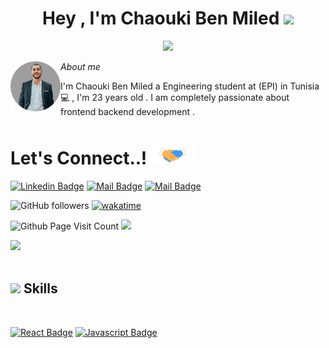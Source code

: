 <h1 align="center"><b>Hey , I'm Chaouki Ben Miled </b><img src="https://media.giphy.com/media/hvRJCLFzcasrR4ia7z/giphy.gif" width="35"></h1>
<p align="center">
  <a href="https://github.com/DenverCoder1/readme-typing-svg"><img src="https://readme-typing-svg.herokuapp.com?font=Time+New+Roman&color=cyan&size=25&center=true&vCenter=true&width=600&height=100&lines=Hey!+It's+ChaoukiBenMiled..&hearts;++;Self-taught+Full+Stack+Web+Developer,;Software-Engineer,;Love+to+learn+new+stuffs..<3"></a>
</p>



<img title="My Avatar" align="left" src="Chaouki.png"  width="80px" alt="hi" >

<!--  About me -->
<!--## <picture><img src = "assets/about_me.gif" width = 50px></picture> *About me*-->
*About me*

I'm Chaouki Ben Miled a Engineering student at (EPI) in Tunisia 💻 , I'm 23 years old .
I am completely passionate about frontend backend development .

<!-- Let's Connect..! -->
# <b> Let's Connect..!</b><img src="https://github.com/0xAbdulKhalid/0xAbdulKhalid/raw/main/assets/mdImages/handshake.gif" width ="80">

[![Linkedin Badge](https://img.shields.io/badge/-ChaoukiBenMiled-0e76a8?style=flat&labelColor=0e76a8&logo=linkedin&logoColor=white)](https://www.linkedin.com/in/chaouki-ben-miled-077265248/) 
[![Mail Badge](https://img.shields.io/badge/-@ChaoukiBenMiled-e84393?style=flat&labelColor=e84393&logo=instagram&logoColor=white)](https://www.instagram.com/_chaouki_bm_/)
[![Mail Badge](https://img.shields.io/badge/-ChaoukiBenMiled-c0392b?style=flat&labelColor=c0392b&logo=gmail&logoColor=white)](mailto:Chaouki.BenMiled@gmail.com)

<!-- YouTube Channel Views /GitHub followers /visitors/Age  -->
![GitHub followers](https://img.shields.io/github/followers/Chaouki-BM?style=social)
[![wakatime](https://wakatime.com/badge/user/c0a37276-8396-4881-b56d-232ffd4059dc/project/2c199d38-84a2-4054-9b13-a685f16d5160.svg)](https://wakatime.com/badge/user/c0a37276-8396-4881-b56d-232ffd4059dc/project/2c199d38-84a2-4054-9b13-a685f16d5160)
<!--![visitors](https://visitor-badge.glitch.me/badge?page_id=AzizBenIsmail.AzizBenIsmail)-->
![Github Page Visit Count](https://komarev.com/ghpvc/?username=Chaouki-BM)
<img src="https://img.shields.io/badge/Age-23-blue" />

<!-- Ligne  -->
<img src="https://user-images.githubusercontent.com/73097560/115834477-dbab4500-a447-11eb-908a-139a6edaec5c.gif"><br><br>
<!-- TODO: Add last video link 

- 🔭 I’m currently working at @Toptal
- :computer: Most used line of code git commit -m "Initial Commit"
- 🤔 I’m looking for help with Outstanding Video ideas.
- 📫 How to reach me: aziz.270700@gmail.com.
- 😄 Pronouns: Sam3oulation,Ismail.
-->


<!-- Skills  -->
## <img src="https://media2.giphy.com/media/QssGEmpkyEOhBCb7e1/giphy.gif?cid=ecf05e47a0n3gi1bfqntqmob8g9aid1oyj2wr3ds3mg700bl&rid=giphy.gif" width ="25"><b> Skills</b>
<br>

<!-- TODO: Make technologies links takes you to repositories -->

[![React Badge](https://img.shields.io/badge/-React-61DBFB?style=for-the-badge&labelColor=black&logo=react&logoColor=61DBFB)](#) 
[![Javascript Badge](https://img.shields.io/badge/-Javascript-F0DB4F?style=for-the-badge&labelColor=black&logo=javascript&logoColor=F0DB…)](#) 
